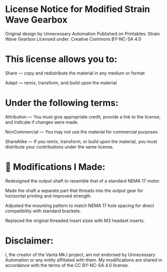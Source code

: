 # License Notice for Modified Strain Wave Gearbox
Original design by Unnecessary Automation
Published on Printables: Strain Wave Gearbox
Licensed under: Creative Commons BY-NC-SA 4.0

# This license allows you to:

Share — copy and redistribute the material in any medium or format

Adapt — remix, transform, and build upon the material

# Under the following terms:

Attribution — You must give appropriate credit, provide a link to the license, and indicate if changes were made.

NonCommercial — You may not use the material for commercial purposes.

ShareAlike — If you remix, transform, or build upon the material, you must distribute your contributions under the same license.

# 🔧 Modifications I Made:
Redesigned the output shaft to resemble that of a standard NEMA 17 motor.

Made the shaft a separate part that threads into the output gear for horizontal printing and improved strength.

Adjusted the mounting pattern to match NEMA 17 hole spacing for direct compatibility with standard brackets.

Replaced the original threaded insert sizes with M3 headset inserts.

# Disclaimer:
I, the creator of the Vanta Mk.I project, am not endorsed by Unnecessary Automation or any entity affiliated with them. My modifications are shared in accordance with the terms of the CC BY-NC-SA 4.0 license.

